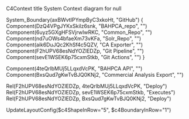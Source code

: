 C4Context
  title System Context diagram for null

System_Boundary(axBWvtIPYmpByC3xkoHt, "GitHub") {
    Component(DzQ4VPgJYKxSkilz6snk, "BAHPCA_repo", "")
    Component(6uyz5GXgHFSVjrwIwRKC, "Common_Repo", "")
    Component(nd7uOWs4bfaeXm73vKFa, "Solr_Repo", "")
    Component(aik6DuJQc2KhSf4c5QZV, "CA Exporter", "")
    Component(F2hUPV68esNdYOZlEDZp, "Git Pipeline", "")
    Component(sevE1WSEK6p75cxmStkb, "Git Actions", "")
}


Component(4teQrlbMUj5LLqxdVcPK, "BAHPCA API", "")
Component(BxsQud7gKwTvBJQ0KNj2, "Commercial Analysis Export", "")


Rel(F2hUPV68esNdYOZlEDZp, 4teQrlbMUj5LLqxdVcPK, "Deploy")
Rel(F2hUPV68esNdYOZlEDZp, sevE1WSEK6p75cxmStkb, "Executes")
Rel(F2hUPV68esNdYOZlEDZp, BxsQud7gKwTvBJQ0KNj2, "Deploy")


  UpdateLayoutConfig($c4ShapeInRow="5", $c4BoundaryInRow="1")

